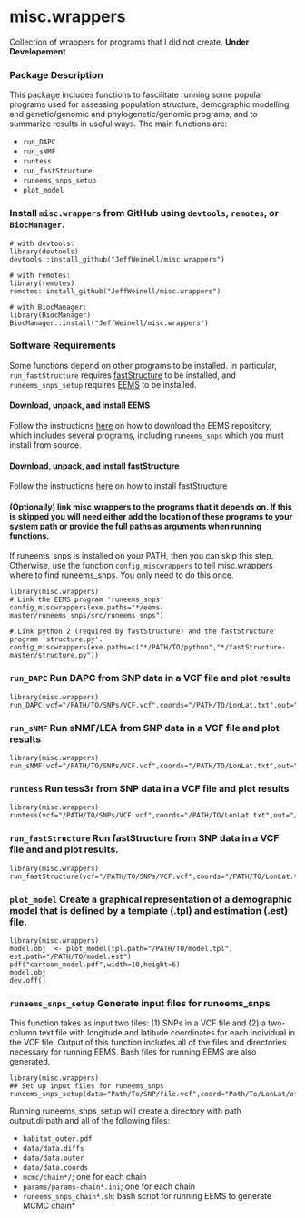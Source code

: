# misc.wrappers
 Collection of wrappers for programs that I did not create.
**Under Developement**

### Package Description
This package includes functions to fascilitate running some popular programs used for assessing population structure, demographic modelling, and genetic/genomic and phylogenetic/genomic programs, and to summarize results in useful ways. The main functions are:
  - ```run_DAPC```
  - ```run_sNMF```
  - ```runtess```
  - ```run_fastStructure```
  - ```runeems_snps_setup```
  - ```plot_model```
 <!-- - ```eemsgg2raster```-->

### Install ```misc.wrappers``` from GitHub using ```devtools```, ```remotes```, or ```BiocManager```.
```
# with devtools:
library(devtools)
devtools::install_github("JeffWeinell/misc.wrappers")

# with remotes:
library(remotes)
remotes::install_github("JeffWeinell/misc.wrappers")

# with BiocManager:
library(BiocManager)
BiocManager::install("JeffWeinell/misc.wrappers")
```

### Software Requirements
Some functions depend on other programs to be installed. In particular, ```run_fastStructure``` requires [fastStructure](https://rajanil.github.io/fastStructure/) to be installed, and ```runeems_snps_setup``` requires [EEMS](https://github.com/dipetkov/eems) to be installed.

#### Download, unpack, and install EEMS
Follow the instructions [here](https://github.com/dipetkov/eems) on how to download the EEMS repository, which includes several programs, including ```runeems_snps``` which you must install from source.

#### Download, unpack, and install fastStructure
Follow the instructions [here](https://rajanil.github.io/fastStructure/) on how to install fastStructure


#### (Optionally) link misc.wrappers to the programs that it depends on. If this is skipped you will need either add the location of these programs to your system path or provide the full paths as arguments when running functions.

If runeems_snps is installed on your PATH, then you can skip this step. Otherwise, use the function ```config_miscwrappers``` to tell misc.wrappers where to find runeems_snps. You only need to do this once.
```
library(misc.wrappers)
# Link the EEMS program 'runeems_snps'
config_miscwrappers(exe.paths="*/eems-master/runeems_snps/src/runeems_snps")

# Link python 2 (required by fastStructure) and the fastStructure program 'structure.py'.
config_miscwrappers(exe.paths=c("*/PATH/TO/python","*/fastStructure-master/structure.py"))

```
### ```run_DAPC``` Run DAPC from SNP data in a VCF file and plot results
```
library(misc.wrappers)
run_DAPC(vcf="/PATH/TO/SNPs/VCF.vcf",coords="/PATH/TO/LonLat.txt",out="/PATH/FOR/RESULTS.pdf")
```

### ```run_sNMF``` Run sNMF/LEA from SNP data in a VCF file and plot results
```
library(misc.wrappers)
run_sNMF(vcf="/PATH/TO/SNPs/VCF.vcf",coords="/PATH/TO/LonLat.txt",out="/PATH/FOR/RESULTS.pdf")
```

### ```runtess``` Run tess3r from SNP data in a VCF file and plot results
```
library(misc.wrappers)
runtess(vcf="/PATH/TO/SNPs/VCF.vcf",coords="/PATH/TO/LonLat.txt",out="/PATH/FOR/RESULTS.pdf")
```

### ```run_fastStructure``` Run fastStructure from SNP data in a VCF file and and plot results.
```
library(misc.wrappers)
run_fastStructure(vcf="/PATH/TO/SNPs/VCF.vcf",coords="/PATH/TO/LonLat.txt",out="/PATH/FOR/RESULTS.pdf")
```

### ```plot_model``` Create a graphical representation of a demographic model that is defined by a template (.tpl) and estimation (.est) file.
```
library(misc.wrappers)
model.obj  <- plot_model(tpl.path="/PATH/TO/model.tpl",  est.path="/PATH/TO/model.est")
pdf("cartoon_model.pdf",width=10,height=6)
model.obj
dev.off()
```

### ```runeems_snps_setup``` Generate input files for runeems_snps
This function takes as input two files: (1) SNPs in a VCF file and (2) a two-column text file with longitude and latitude coordinates for each individual in the VCF file. Output of this function includes all of the files and directories necessary for running EEMS. Bash files for running EEMS are also generated.

```
library(misc.wrappers)
## Set up input files for runeems_snps
runeems_snps_setup(data="Path/To/SNP/file.vcf",coord="Path/To/LonLat/of/Individuals/file.txt",output.dirpath="Path/To/Directory/That/Doesnt/Exist")
```
Running runeems_snps_setup will create a directory with path output.dirpath and all of the following files:
  - `habitat_outer.pdf`
  - `data/data.diffs`
  - `data/data.outer`
  - `data/data.coords`
  - `mcmc/chain*/`; one for each chain
  - `params/params-chain*.ini`; one for each chain
  - `runeems_snps_chain*.sh`; bash script for running EEMS to generate MCMC chain*

<!---
# I don't remember if this works yet.
### Visualizing results
The function `make_eems_plots` from the reemsplots2 will plot the results, but the maps produced can be difficult to work with further because they are in ggplot objects. The function ``gg2raster`` will convert these to a raster brick object, and optionally save the raster as a geoTIFF file that can be read into GIS software such as QGIS.
```
# Generate the list of ggplot objects
gg <- reemsplots2::make_eems_plots(mcmcpath = `/mcmc/chain*/`)

# Create a raster brick object for each map and save each as a geoTIFF file.
mrates1.brick <- eemsgg2raster(gg.obj=gg$mrates01,file.out="mrates1.tif")
mrates2.brick <- eemsgg2raster(gg.obj=gg$mrates02,file.out="mrates2.tif")
qrates1.brick <- eemsgg2raster(gg.obj=gg$qrates01,file.out="qrates1.tif")
qrates2.brick <- eemsgg2raster(gg.obj=gg$qrates02,file.out="qrates2.tif")
```
--->










